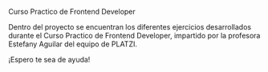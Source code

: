 Curso Practico de Frontend Developer

Dentro del proyecto se encuentran los diferentes ejercicios desarrollados durante el Curso Practico de Frontend Developer, impartido por la profesora Estefany Aguilar del equipo de PLATZI.

¡Espero te sea de ayuda!
